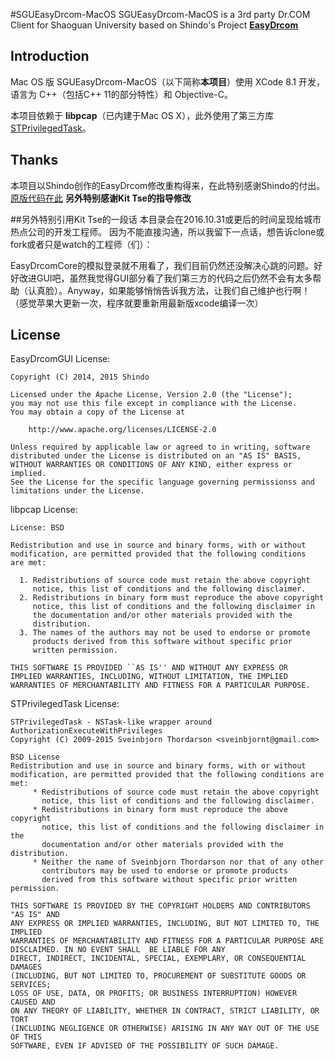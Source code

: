 #SGUEasyDrcom-MacOS
SGUEasyDrcom-MacOS is a 3rd party Dr.COM Client for Shaoguan University based on Shindo's Project **[EasyDrcom](https://github.com/coverxit/EasyDrcom)**

## Introduction
Mac OS 版 SGUEasyDrcom-MacOS（以下简称**本项目**）使用 XCode 8.1 开发，语言为 C++（包括C++ 11的部分特性）和 Objective-C。

本项目依赖于 **libpcap**（已内建于Mac OS X），此外使用了第三方库 [STPrivilegedTask](https://github.com/sveinbjornt/STPrivilegedTask)。

## Thanks
本项目以Shindo创作的EasyDrcom修改重构得来，在此特别感谢Shindo的付出。
[原版代码在此](https://github.com/coverxit/EasyDrcomGUI)
**另外特别感谢Kit Tse的指导修改**

##另外特别引用Kit Tse的一段话
本目录会在2016.10.31或更后的时间呈现给城市热点公司的开发工程师。
因为不能直接沟通，所以我留下一点话，想告诉clone或fork或者只是watch的工程师（们）：

EasyDrcomCore的模拟登录就不用看了，我们目前仍然还没解决心跳的问题。好好改进GUI吧，虽然我觉得GUI部分看了我们第三方的代码之后仍然不会有太多帮助（认真脸）。Anyway，如果能够悄悄告诉我方法，让我们自己维护也行啊！（感觉苹果大更新一次，程序就要重新用最新版xcode编译一次）

## License
EasyDrcomGUI License:

	Copyright (C) 2014, 2015 Shindo 
	
	Licensed under the Apache License, Version 2.0 (the "License");
	you may not use this file except in compliance with the License.
	You may obtain a copy of the License at
	
		http://www.apache.org/licenses/LICENSE-2.0
	
	Unless required by applicable law or agreed to in writing, software
	distributed under the License is distributed on an "AS IS" BASIS,
	WITHOUT WARRANTIES OR CONDITIONS OF ANY KIND, either express or implied.
	See the License for the specific language governing permissionss and
	limitations under the License.

libpcap License:

	License: BSD
	
	Redistribution and use in source and binary forms, with or without
	modification, are permitted provided that the following conditions
	are met:
	
	  1. Redistributions of source code must retain the above copyright
	     notice, this list of conditions and the following disclaimer.
	  2. Redistributions in binary form must reproduce the above copyright
	     notice, this list of conditions and the following disclaimer in
	     the documentation and/or other materials provided with the
	     distribution.
	  3. The names of the authors may not be used to endorse or promote
	     products derived from this software without specific prior
	     written permission.
	
	THIS SOFTWARE IS PROVIDED ``AS IS'' AND WITHOUT ANY EXPRESS OR
	IMPLIED WARRANTIES, INCLUDING, WITHOUT LIMITATION, THE IMPLIED
	WARRANTIES OF MERCHANTABILITY AND FITNESS FOR A PARTICULAR PURPOSE.

STPrivilegedTask License:

	STPrivilegedTask - NSTask-like wrapper around AuthorizationExecuteWithPrivileges
	Copyright (C) 2009-2015 Sveinbjorn Thordarson <sveinbjornt@gmail.com>
	 
	BSD License
	Redistribution and use in source and binary forms, with or without
	modification, are permitted provided that the following conditions are met:
	     * Redistributions of source code must retain the above copyright
	       notice, this list of conditions and the following disclaimer.
	     * Redistributions in binary form must reproduce the above copyright
	       notice, this list of conditions and the following disclaimer in the
	       documentation and/or other materials provided with the distribution.
	     * Neither the name of Sveinbjorn Thordarson nor that of any other
	       contributors may be used to endorse or promote products
	       derived from this software without specific prior written permission.
	  
	THIS SOFTWARE IS PROVIDED BY THE COPYRIGHT HOLDERS AND CONTRIBUTORS "AS IS" AND
	ANY EXPRESS OR IMPLIED WARRANTIES, INCLUDING, BUT NOT LIMITED TO, THE IMPLIED
	WARRANTIES OF MERCHANTABILITY AND FITNESS FOR A PARTICULAR PURPOSE ARE
	DISCLAIMED. IN NO EVENT SHALL  BE LIABLE FOR ANY
	DIRECT, INDIRECT, INCIDENTAL, SPECIAL, EXEMPLARY, OR CONSEQUENTIAL DAMAGES
	(INCLUDING, BUT NOT LIMITED TO, PROCUREMENT OF SUBSTITUTE GOODS OR SERVICES;
	LOSS OF USE, DATA, OR PROFITS; OR BUSINESS INTERRUPTION) HOWEVER CAUSED AND
	ON ANY THEORY OF LIABILITY, WHETHER IN CONTRACT, STRICT LIABILITY, OR TORT
	(INCLUDING NEGLIGENCE OR OTHERWISE) ARISING IN ANY WAY OUT OF THE USE OF THIS
	SOFTWARE, EVEN IF ADVISED OF THE POSSIBILITY OF SUCH DAMAGE.
